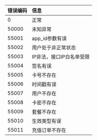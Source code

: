 错误编码|信息
:------------|:------------
0 | 正常
50000 |未知异常
55001 |app_id参数有误
55002 |用户处于非正常状态
55003 |IP非法，接口IP白名单受限
55004 |签名有误
55005 |卡号不存在
55006 |时间戳有误
55007 |用户不存在
55008 |卡密不存在
55009 |套餐不存在
55010 |生效类型有误
55011 |充值订单不存在
